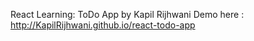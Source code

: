 React Learning: ToDo App by Kapil Rijhwani
Demo here : http://KapilRijhwani.github.io/react-todo-app
